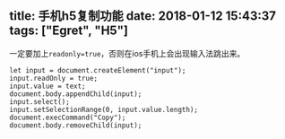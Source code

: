 title: 手机h5复制功能
date: 2018-01-12 15:43:37
tags: ["Egret", "H5"]
---

一定要加上`readonly=true`，否则在ios手机上会出现输入法跳出来。

```
let input = document.createElement("input");
input.readOnly = true;
input.value = text;
document.body.appendChild(input);
input.select();
input.setSelectionRange(0, input.value.length);
document.execCommand("Copy");
document.body.removeChild(input);
```